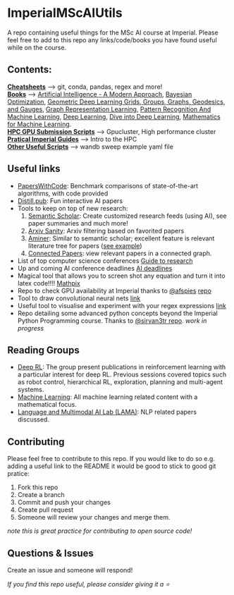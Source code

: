 # ImperialMScAIUtils
A repo containing useful things for the MSc AI course at Imperial. Please feel free to add to this repo any links/code/books you have found useful while on the course.

## Contents:
**[Cheatsheets](cheatsheets/)** --> git, conda, pandas, regex and more!  
**[Books](books/)** --> [Artificial Intelligence - A Modern Approach](https://drive.google.com/file/d/1EaUbq6oJ5GelNVPI84md2YNophO2ckxa/view?usp=sharing), [Bayesian Optimization](https://drive.google.com/file/d/1y7FzOvHZp42nXcrrqZ9v5o0bMsOF97HC/view?usp=sharing), [Geometric Deep Learning Grids, Groups, Graphs, Geodesics, and Gauges](https://drive.google.com/file/d/1BikzL9AK_Fbxs89a3U6xwrRZMpKxu-Xr/view?usp=sharing), [Graph Representation Learning](https://drive.google.com/file/d/1gXwObcHiFsRB6JEEztMfyIw4OjRDbyiY/view?usp=sharing), [Pattern Recognition And Machine Learning](https://drive.google.com/file/d/168UDdtnVeAYEHSHQk9_oZZwNODZH61Ih/view?usp=sharing), [Deep Learning](https://drive.google.com/file/d/1eBUXpdAbcuqzuRVFpt4D4AE5aNuSjzAc/view?usp=sharing), [Dive into Deep Learning](https://drive.google.com/file/d/1Qa_P8MFqCk9XAWYhk3X9jSo3Rg83VjMK/view?usp=sharing),  [Mathematics for Machine Learning](https://drive.google.com/file/d/1Kfo_-1l0lUavXj14Fn7Z_qsvn-qF5NrI/view?usp=sharing).  
**[HPC GPU Submission Scripts](gpu_sub_scripts/)** --> Gpucluster, High performance cluster  
**[Pratical Imperial Guides](practical_icl_guides/)** --> Intro to the HPC  
**[Other Useful Scripts](other_useful_scripts/)** --> wandb sweep example yaml file

## Useful links
* [PapersWithCode](https://paperswithcode.com/): Benchmark comparisons of state-of-the-art algorithms, with code provided 
* [Distill.pub](https://distill.pub/): Fun interactive AI papers 
* Tools to keep on top of new research:
    1. [Semantic Scholar](https://www.semanticscholar.org/): Create customized research feeds (using AI), see paper summaries and much more!
    2. [Arxiv Sanity](http://www.arxiv-sanity.com/): Arxiv filtering based on favorited papers
    3. [Aminer](https://www.aminer.cn/): Similar to semantic scholar; excellent feature is relevant literature tree for papers ([see example](https://mrt.aminer.cn/5e9979d9fc4ff8d805e696c0))
    4. [Connected Papers](https://www.connectedpapers.com/): view relevant papers in a connected graph.
* List of top computer science conferences [Guide to research](https://www.guide2research.com/topconf/)
* Up and coming AI conference deadlines [AI deadlines](https://aideadlin.es/?sub=ML,CV,NLP,RO,SP,DM)
* Magical tool that allows you to screen shot any equation and turn it into latex code!!!! [Mathpix](https://mathpix.com/)
* Repo to check GPU availability at Imperial thanks to [@afspies](https://github.com/afspies) [repo](https://github.com/afspies/ssh_gpu_checker)
* Tool to draw convolutional neural nets [link](http://alexlenail.me/NN-SVG/AlexNet.html)
* Useful tool to visualise and experiment with your regex expressions [link](https://extendsclass.com/regex-tester.html#python)
* Repo detailing some advanced python concepts beyond the Imperial Python Programming course. Thanks to [@sirvan3tr
](https://github.com/sirvan3tr) [repo](https://github.com/sirvan3tr/advanced-python).  _work in progress_

## Reading Groups
* [Deep RL](https://sites.google.com/view/deep-rl-imperial/home): The group present publications in reinforcement learning with a particular interest for deep RL. Previous sessions covered topics such as robot control, hierarchical RL, exploration, planning and multi-agent systems.
* [Machine Learning](https://imperialcollegelondon.github.io/csml-reading-group/): All machine learning related content with a mathematical focus.
* [Language and Multimodal AI Lab (LAMA)](https://lama.doc.ic.ac.uk/): NLP related papers discussed.

## Contributing
Please feel free to contribute to this repo. If you would like to do so e.g. adding a useful link to the README it would be good to stick to good git pratice:
1. Fork this repo
2. Create a branch
3. Commit and push your changes
4. Create pull request
5. Someone will review your changes and merge them.

*note this is great practice for contributing to open source code!*

## Questions & Issues
Create an issue and someone will respond!

_If you find this repo useful, please consider giving it a ⭐_ 

